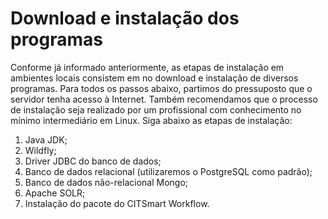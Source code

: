 # Download e instalação dos programas

Conforme já informado anteriormente, as etapas de instalação em ambientes locais consistem em no download e instalação de diversos programas. Para todos os passos abaixo, partimos do pressuposto que o servidor tenha acesso à Internet. Também recomendamos que o processo de instalação seja realizado por um profissional com conhecimento no mínimo intermediário em Linux. Siga abaixo as etapas de instalação:


1.	Java JDK;
2.	Wildfly;
3.	Driver JDBC do banco de dados;
4.	Banco de dados relacional (utilizaremos o PostgreSQL como padrão);
5.	Banco de dados não-relacional Mongo;
6.	Apache SOLR;
7.	Instalação do pacote do CITSmart Workflow.
